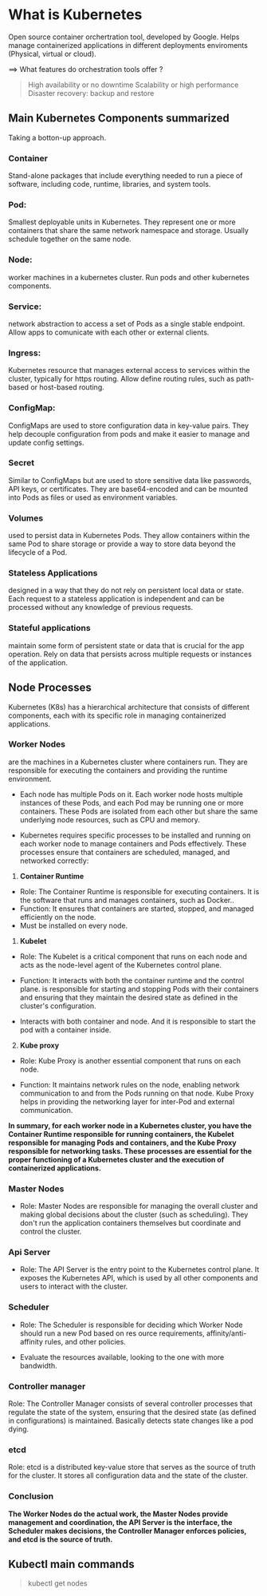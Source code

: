 # What is Kubernetes

Open source container orchertration tool, developed by Google. Helps manage containerized applications in different deployments enviroments (Physical, virtual or cloud).

==> What features do orchestration tools offer ?

> High availability or no downtime
> Scalability or high performance
> Disaster recovery: backup and restore

## Main Kubernetes Components summarized

Taking a botton-up approach.

### Container

Stand-alone packages that include everything needed to run a piece of software, including code, runtime, libraries, and system tools.

### Pod:

Smallest deployable units in Kubernetes. They represent one or more containers that share the same network namespace and storage. Usually schedule together on the same node.

### Node: 

worker machines in a kubernetes cluster. Run pods and other kubernetes components.

### Service: 

network abstraction to access a set of Pods as a single stable endpoint. Allow apps to comunicate with each other or external clients.


### Ingress:

Kubernetes resource that manages external access to services within the cluster, typically for https routing. Allow define routing rules, such as path-based or host-based routing.

### ConfigMap: 

ConfigMaps are used to store configuration data in key-value pairs. They help decouple configuration from pods and make it easier to manage and update config settings.

### Secret

Similar to ConfigMaps but are used to store sensitive data like passwords, API keys, or certificates. They are base64-encoded and can be mounted into Pods as files or used as environment variables.

### Volumes

used to persist data in Kubernetes Pods. They allow containers within the same Pod to share storage or provide a way to store data beyond the lifecycle of a Pod.

### Stateless Applications

designed in a way that they do not rely on persistent local data or state. Each request to a stateless application is independent and can be processed without any knowledge of previous requests.

### Stateful applications

maintain some form of persistent state or data that is crucial for the app operation. Rely on data that persists across multiple requests or instances of the application.


## Node Processes

Kubernetes (K8s) has a hierarchical architecture that consists of different components, each with its specific role in managing containerized applications.

### Worker Nodes

are the machines in a Kubernetes cluster where containers run. They are responsible for executing the containers and providing the runtime environment.

- Each node has multiple Pods on it. Each worker node hosts multiple instances of these Pods, and each Pod may be running one or more containers. These Pods are isolated from each other but share the same underlying node resources, such as CPU and memory.

- Kubernetes requires specific processes to be installed and running on each worker node to manage containers and Pods effectively. These processes ensure that containers are scheduled, managed, and networked correctly:


1. **Container Runtime**

- Role: The Container Runtime is responsible for executing containers. It is the software that runs and manages containers, such as Docker..
- Function: It ensures that containers are started, stopped, and managed efficiently on the node.
- Must be installed on every node.

1. **Kubelet** 

- Role: The Kubelet is a critical component that runs on each node and acts as the node-level agent of the Kubernetes control plane.

- Function: It interacts with both the container runtime and the control plane. is responsible for starting and stopping Pods with their containers and ensuring that they maintain the desired state as defined in the cluster's configuration.

- Interacts with both container and node. And it is responsible to start the pod with a container inside.

2. **Kube proxy** 

- Role: Kube Proxy is another essential component that runs on each node.

- Function: It maintains network rules on the node, enabling network communication to and from the Pods running on that node. Kube Proxy helps in providing the networking layer for inter-Pod and external communication.

**In summary, for each worker node in a Kubernetes cluster, you have the Container Runtime responsible for running containers, the Kubelet responsible for managing Pods and containers, and the Kube Proxy responsible for networking tasks. These processes are essential for the proper functioning of a Kubernetes cluster and the execution of containerized applications.**


### Master Nodes

- Role: Master Nodes are responsible for managing the overall cluster and making global decisions about the cluster (such as scheduling). They don't run the application containers themselves but coordinate and control the cluster.

### Api Server


- Role: The API Server is the entry point to the Kubernetes control plane. It exposes the Kubernetes API, which is used by all other components and users to interact with the cluster.

### Scheduler

- Role: The Scheduler is responsible for deciding which Worker Node should run a new Pod based on res ource requirements, affinity/anti-affinity rules, and other policies.

- Evaluate the resources available, looking to the one with more bandwidth. 

### Controller manager

Role: The Controller Manager consists of several controller processes that regulate the state of the system, ensuring that the desired state (as defined in configurations) is maintained. Basically detects state changes like a pod dying.

### etcd

Role: etcd is a distributed key-value store that serves as the source of truth for the cluster. It stores all configuration data and the state of the cluster.

### Conclusion

**The Worker Nodes do the actual work, the Master Nodes provide management and coordination, the API Server is the interface, the Scheduler makes decisions, the Controller Manager enforces policies, and etcd is the source of truth.**



## Kubectl main commands

> kubectl get nodes

